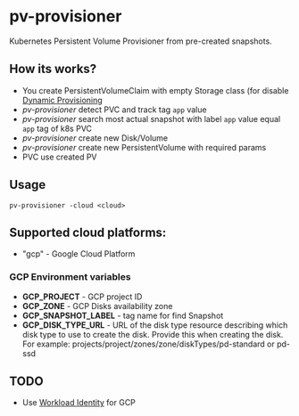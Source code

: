 # pv-provisioner

Kubernetes Persistent Volume Provisioner from pre-created snapshots.

## How its works?

* You create PersistentVolumeClaim with empty Storage class (for disable [Dynamic Provisioning](https://kubernetes.io/docs/concepts/storage/dynamic-provisioning/#enabling-dynamic-provisioning)
* _pv-provisioner_ detect PVC and track tag `app` value
* _pv-provisioner_ search most actual snapshot with label `app` value equal `app` tag of k8s PVC
* _pv-provisioner_ create new Disk/Volume
* _pv-provisioner_ create new PersistentVolume with required params
* PVC use created PV

## Usage

    pv-provisioner -cloud <cloud>

## Supported cloud platforms:

* "gcp" - Google Cloud Platform

### GCP Environment variables

* **GCP_PROJECT** - GCP project ID
* **GCP_ZONE** - GCP Disks availability zone
* **GCP_SNAPSHOT_LABEL** - tag name for find Snapshot
* **GCP_DISK_TYPE_URL** - URL of the disk type resource describing which disk type to use to create the disk. Provide this when creating the disk. For example: projects/project/zones/zone/diskTypes/pd-standard or pd-ssd

## TODO

* Use [Workload Identity](https://cloud.google.com/kubernetes-engine/docs/how-to/workload-identity) for GCP